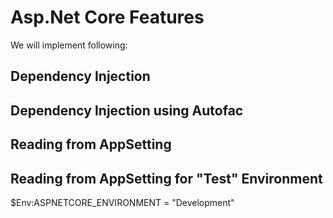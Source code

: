# Asp.Net Core Features

We will implement following:

## Dependency Injection
## Dependency Injection using Autofac
## Reading from AppSetting
## Reading from AppSetting for "Test" Environment
   $Env:ASPNETCORE_ENVIRONMENT = "Development"



